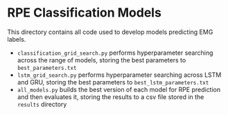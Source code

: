 # RPE Classification Models

This directory contains all code used to develop models predicting EMG labels. 

* ```classification_grid_search.py``` performs hyperparameter searching across the range of models, storing the best parameters to ```best_parameters.txt```
* ```lstm_grid_search.py``` performs hyperparameter searching across LSTM and GRU, storing the best parameters to ```best_lstm_parameters.txt```
* ```all_models.py``` builds the best version of each model for RPE prediction and then evaluates it, storing the results to a csv file stored in the ```results``` directory 
